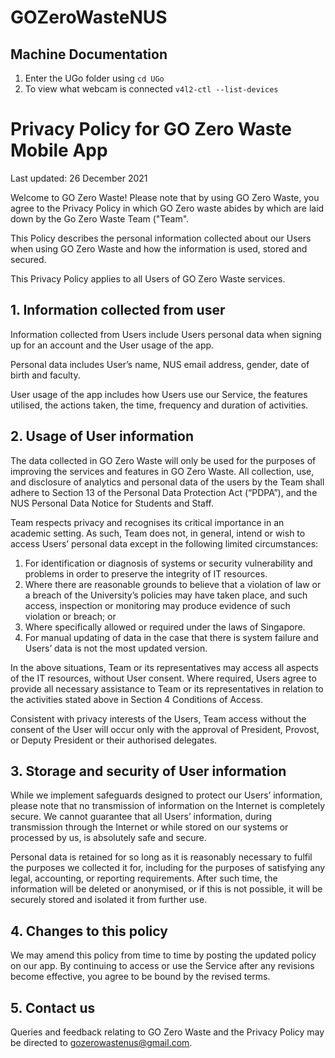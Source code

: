 # GOZeroWasteNUS

## Machine Documentation

1. Enter the UGo folder using `cd UGo`
2. To view what webcam is connected `v4l2-ctl --list-devices`

# Privacy Policy for GO Zero Waste Mobile App

Last updated: 26 December 2021

Welcome to GO Zero Waste! Please note that by using GO Zero Waste, you agree to the Privacy Policy in which GO Zero waste abides by which are laid down by the Go Zero Waste Team ("Team".

This Policy describes the personal information collected about our Users when using GO Zero Waste and how the information is used, stored and secured.

This Privacy Policy applies to all Users of GO Zero Waste services.

## 1. Information collected from user

Information collected from Users include Users personal data when signing up for an account and the User usage of the app.

Personal data includes User’s name, NUS email address, gender, date of birth and faculty.

User usage of the app includes how Users use our Service, the features utilised, the actions taken, the time, frequency and duration of activities.

## 2. Usage of User information

The data collected in GO Zero Waste will only be used for the purposes of improving the services and features in GO Zero Waste. All collection, use, and disclosure of analytics and personal data of the users by the Team shall adhere to Section 13 of the Personal Data Protection Act (“PDPA”), and the NUS Personal Data Notice for Students and Staff.

Team respects privacy and recognises its critical importance in an academic setting. As such, Team does not, in general, intend or wish to access Users’ personal data except in the following limited circumstances:

1. For identification or diagnosis of systems or security vulnerability and problems in order to preserve the integrity of IT resources.
2. Where there are reasonable grounds to believe that a violation of law or a breach of the University’s policies may have taken place, and such access, inspection or monitoring may produce evidence of such violation or breach; or
3. Where specifically allowed or required under the laws of Singapore.
4. For manual updating of data in the case that there is system failure and Users’ data is not the most updated version.

In the above situations, Team or its representatives may access all aspects of the IT resources, without User consent. Where required, Users agree to provide all necessary assistance to Team or its representatives in relation to the activities stated above in Section 4 Conditions of Access.

Consistent with privacy interests of the Users, Team access without the consent of the User will occur only with the approval of President, Provost, or Deputy President or their authorised delegates.

## 3. Storage and security of User information

While we implement safeguards designed to protect our Users’ information, please note that no transmission of information on the Internet is completely secure. We cannot guarantee that all Users’ information, during transmission through the Internet or while stored on our systems or processed by us, is absolutely safe and secure.

Personal data is retained for so long as it is reasonably necessary to fulfil the purposes we collected it for, including for the purposes of satisfying any legal, accounting, or reporting requirements. After such time, the information will be deleted or anonymised, or if this is not possible, it will be securely stored and isolated it from further use.

## 4. Changes to this policy

We may amend this policy from time to time by posting the updated policy on our app. By continuing to access or use the Service after any revisions become effective, you agree to be bound by the revised terms.

## 5. Contact us

Queries and feedback relating to GO Zero Waste and the Privacy Policy may be directed to gozerowastenus@gmail.com.
